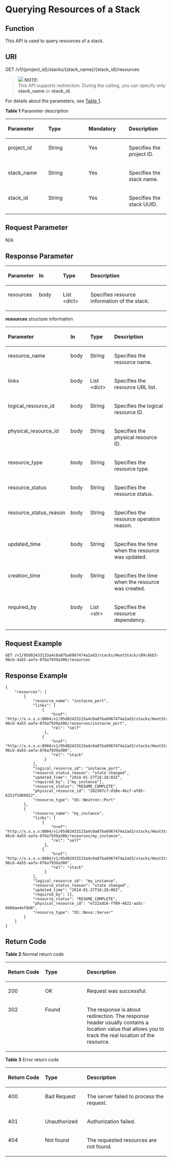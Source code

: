 # Querying Resources of a Stack<a name="EN-US_TOPIC_0084581294"></a>

## Function<a name="en-us_topic_0057973129_section12517393"></a>

This API is used to query resources of a stack.

## URI<a name="en-us_topic_0057973129_section45547679"></a>

GET /v1/\{project\_id\}/stacks/\{stack\_name\}/\{stack\_id\}/resources

>![](/images/icon-note.gif) **NOTE:**   
>This API supports redirection. During the calling, you can specify only  **stack\_name**  or  **stack\_id**.  

For details about the parameters, see  [Table 1](#table1759528275).

**Table  1**  Parameter description

<a name="table1759528275"></a>
<table><thead align="left"><tr id="row26011272716"><th class="cellrowborder" valign="top" width="25%" id="mcps1.2.5.1.1"><p id="p17762534144716"><a name="p17762534144716"></a><a name="p17762534144716"></a><strong id="b1243712261272"><a name="b1243712261272"></a><a name="b1243712261272"></a>Parameter</strong></p>
</th>
<th class="cellrowborder" valign="top" width="25%" id="mcps1.2.5.1.2"><p id="p376433420478"><a name="p376433420478"></a><a name="p376433420478"></a><strong id="b1313132810718"><a name="b1313132810718"></a><a name="b1313132810718"></a>Type</strong></p>
</th>
<th class="cellrowborder" valign="top" width="25%" id="mcps1.2.5.1.3"><p id="p15766123474714"><a name="p15766123474714"></a><a name="p15766123474714"></a><strong id="b4101102914715"><a name="b4101102914715"></a><a name="b4101102914715"></a>Mandatory</strong></p>
</th>
<th class="cellrowborder" valign="top" width="25%" id="mcps1.2.5.1.4"><p id="p147683349474"><a name="p147683349474"></a><a name="p147683349474"></a><strong id="b1599216321479"><a name="b1599216321479"></a><a name="b1599216321479"></a>Description</strong></p>
</th>
</tr>
</thead>
<tbody><tr id="row10601725277"><td class="cellrowborder" valign="top" width="25%" headers="mcps1.2.5.1.1 "><p id="p136901966819"><a name="p136901966819"></a><a name="p136901966819"></a>project_id</p>
</td>
<td class="cellrowborder" valign="top" width="25%" headers="mcps1.2.5.1.2 "><p id="p1693146782"><a name="p1693146782"></a><a name="p1693146782"></a>String</p>
</td>
<td class="cellrowborder" valign="top" width="25%" headers="mcps1.2.5.1.3 "><p id="p13695562812"><a name="p13695562812"></a><a name="p13695562812"></a>Yes</p>
</td>
<td class="cellrowborder" valign="top" width="25%" headers="mcps1.2.5.1.4 "><p id="p26975615811"><a name="p26975615811"></a><a name="p26975615811"></a>Specifies the project ID.</p>
</td>
</tr>
<tr id="row161097438473"><td class="cellrowborder" valign="top" width="25%" headers="mcps1.2.5.1.1 "><p id="p7700061689"><a name="p7700061689"></a><a name="p7700061689"></a>stack_name</p>
</td>
<td class="cellrowborder" valign="top" width="25%" headers="mcps1.2.5.1.2 "><p id="p670219612818"><a name="p670219612818"></a><a name="p670219612818"></a>String</p>
</td>
<td class="cellrowborder" valign="top" width="25%" headers="mcps1.2.5.1.3 "><p id="p1570446784"><a name="p1570446784"></a><a name="p1570446784"></a>Yes</p>
</td>
<td class="cellrowborder" valign="top" width="25%" headers="mcps1.2.5.1.4 "><p id="p670616613812"><a name="p670616613812"></a><a name="p670616613812"></a>Specifies the stack name.</p>
</td>
</tr>
<tr id="row131851844124918"><td class="cellrowborder" valign="top" width="25%" headers="mcps1.2.5.1.1 "><p id="p570917616819"><a name="p570917616819"></a><a name="p570917616819"></a>stack_id</p>
</td>
<td class="cellrowborder" valign="top" width="25%" headers="mcps1.2.5.1.2 "><p id="p157103613818"><a name="p157103613818"></a><a name="p157103613818"></a>String</p>
</td>
<td class="cellrowborder" valign="top" width="25%" headers="mcps1.2.5.1.3 "><p id="p177131365812"><a name="p177131365812"></a><a name="p177131365812"></a>Yes</p>
</td>
<td class="cellrowborder" valign="top" width="25%" headers="mcps1.2.5.1.4 "><p id="p1371519616817"><a name="p1371519616817"></a><a name="p1371519616817"></a>Specifies the stack UUID.</p>
</td>
</tr>
</tbody>
</table>

## Request Parameter<a name="en-us_topic_0057973129_section7275928"></a>

N/A

## Response Parameter<a name="en-us_topic_0057973129_section65483359"></a>

<a name="en-us_topic_0057973129_table65554707"></a>
<table><thead align="left"><tr id="en-us_topic_0057973129_row29979494"><th class="cellrowborder" valign="top" width="15.291529152915292%" id="mcps1.1.5.1.1"><p id="p13701251185014"><a name="p13701251185014"></a><a name="p13701251185014"></a><strong id="b18531915810"><a name="b18531915810"></a><a name="b18531915810"></a>Parameter</strong></p>
</th>
<th class="cellrowborder" valign="top" width="15.291529152915292%" id="mcps1.1.5.1.2"><p id="p13704145119507"><a name="p13704145119507"></a><a name="p13704145119507"></a><strong id="b198185381"><a name="b198185381"></a><a name="b198185381"></a>In</strong></p>
</th>
<th class="cellrowborder" valign="top" width="17.65176517651765%" id="mcps1.1.5.1.3"><p id="p3705151185017"><a name="p3705151185017"></a><a name="p3705151185017"></a><strong id="b5118166185"><a name="b5118166185"></a><a name="b5118166185"></a>Type</strong></p>
</th>
<th class="cellrowborder" valign="top" width="51.76517651765175%" id="mcps1.1.5.1.4"><p id="p1371214511507"><a name="p1371214511507"></a><a name="p1371214511507"></a><strong id="b154401491086"><a name="b154401491086"></a><a name="b154401491086"></a>Description</strong></p>
</th>
</tr>
</thead>
<tbody><tr id="en-us_topic_0057973129_row51026446"><td class="cellrowborder" valign="top" width="15.291529152915292%" headers="mcps1.1.5.1.1 "><p id="en-us_topic_0057973129_p39501455"><a name="en-us_topic_0057973129_p39501455"></a><a name="en-us_topic_0057973129_p39501455"></a>resources</p>
</td>
<td class="cellrowborder" valign="top" width="15.291529152915292%" headers="mcps1.1.5.1.2 "><p id="p926164151013"><a name="p926164151013"></a><a name="p926164151013"></a>body</p>
</td>
<td class="cellrowborder" valign="top" width="17.65176517651765%" headers="mcps1.1.5.1.3 "><p id="en-us_topic_0057973129_p45501252"><a name="en-us_topic_0057973129_p45501252"></a><a name="en-us_topic_0057973129_p45501252"></a>List &lt;dict&gt;</p>
</td>
<td class="cellrowborder" valign="top" width="51.76517651765175%" headers="mcps1.1.5.1.4 "><p id="en-us_topic_0057973129_p33488748"><a name="en-us_topic_0057973129_p33488748"></a><a name="en-us_topic_0057973129_p33488748"></a>Specifies resource information of the stack.</p>
</td>
</tr>
</tbody>
</table>

**resources**  structure information

<a name="en-us_topic_0057973129_table50475349111050"></a>
<table><thead align="left"><tr id="en-us_topic_0057973129_row41175655111050"><th class="cellrowborder" valign="top" width="15.659999999999998%" id="mcps1.1.5.1.1"><p id="p1085195995314"><a name="p1085195995314"></a><a name="p1085195995314"></a><strong id="b282612201483"><a name="b282612201483"></a><a name="b282612201483"></a>Parameter</strong></p>
</th>
<th class="cellrowborder" valign="top" width="14.46%" id="mcps1.1.5.1.2"><p id="p19854125911535"><a name="p19854125911535"></a><a name="p19854125911535"></a><strong id="b1774215275810"><a name="b1774215275810"></a><a name="b1774215275810"></a>In</strong></p>
</th>
<th class="cellrowborder" valign="top" width="18.07%" id="mcps1.1.5.1.3"><p id="p11855165911536"><a name="p11855165911536"></a><a name="p11855165911536"></a><strong id="b792112301385"><a name="b792112301385"></a><a name="b792112301385"></a>Type</strong></p>
</th>
<th class="cellrowborder" valign="top" width="51.81%" id="mcps1.1.5.1.4"><p id="p13859125935317"><a name="p13859125935317"></a><a name="p13859125935317"></a><strong id="b7941143320816"><a name="b7941143320816"></a><a name="b7941143320816"></a>Description</strong></p>
</th>
</tr>
</thead>
<tbody><tr id="en-us_topic_0057973129_row42901509111050"><td class="cellrowborder" valign="top" width="15.659999999999998%" headers="mcps1.1.5.1.1 "><p id="en-us_topic_0057973129_p759129411110"><a name="en-us_topic_0057973129_p759129411110"></a><a name="en-us_topic_0057973129_p759129411110"></a>resource_name</p>
</td>
<td class="cellrowborder" valign="top" width="14.46%" headers="mcps1.1.5.1.2 "><p id="p582591420911"><a name="p582591420911"></a><a name="p582591420911"></a>body</p>
</td>
<td class="cellrowborder" valign="top" width="18.07%" headers="mcps1.1.5.1.3 "><p id="en-us_topic_0057973129_p1091505411110"><a name="en-us_topic_0057973129_p1091505411110"></a><a name="en-us_topic_0057973129_p1091505411110"></a>String</p>
</td>
<td class="cellrowborder" valign="top" width="51.81%" headers="mcps1.1.5.1.4 "><p id="en-us_topic_0057973129_p1170419111110"><a name="en-us_topic_0057973129_p1170419111110"></a><a name="en-us_topic_0057973129_p1170419111110"></a>Specifies the resource name.</p>
</td>
</tr>
<tr id="en-us_topic_0057973129_row32859638111050"><td class="cellrowborder" valign="top" width="15.659999999999998%" headers="mcps1.1.5.1.1 "><p id="en-us_topic_0057973129_p952988811110"><a name="en-us_topic_0057973129_p952988811110"></a><a name="en-us_topic_0057973129_p952988811110"></a>links</p>
</td>
<td class="cellrowborder" valign="top" width="14.46%" headers="mcps1.1.5.1.2 "><p id="p1082571414911"><a name="p1082571414911"></a><a name="p1082571414911"></a>body</p>
</td>
<td class="cellrowborder" valign="top" width="18.07%" headers="mcps1.1.5.1.3 "><p id="en-us_topic_0057973129_p3372344911110"><a name="en-us_topic_0057973129_p3372344911110"></a><a name="en-us_topic_0057973129_p3372344911110"></a>List &lt;dict&gt;</p>
</td>
<td class="cellrowborder" valign="top" width="51.81%" headers="mcps1.1.5.1.4 "><p id="en-us_topic_0057973129_p4724484711110"><a name="en-us_topic_0057973129_p4724484711110"></a><a name="en-us_topic_0057973129_p4724484711110"></a>Specifies the resource URL list.</p>
</td>
</tr>
<tr id="en-us_topic_0057973129_row22674562111050"><td class="cellrowborder" valign="top" width="15.659999999999998%" headers="mcps1.1.5.1.1 "><p id="en-us_topic_0057973129_p1464632311110"><a name="en-us_topic_0057973129_p1464632311110"></a><a name="en-us_topic_0057973129_p1464632311110"></a>logical_resource_id</p>
</td>
<td class="cellrowborder" valign="top" width="14.46%" headers="mcps1.1.5.1.2 "><p id="p882518141893"><a name="p882518141893"></a><a name="p882518141893"></a>body</p>
</td>
<td class="cellrowborder" valign="top" width="18.07%" headers="mcps1.1.5.1.3 "><p id="en-us_topic_0057973129_p4550151911110"><a name="en-us_topic_0057973129_p4550151911110"></a><a name="en-us_topic_0057973129_p4550151911110"></a>String</p>
</td>
<td class="cellrowborder" valign="top" width="51.81%" headers="mcps1.1.5.1.4 "><p id="en-us_topic_0057973129_p6174441911110"><a name="en-us_topic_0057973129_p6174441911110"></a><a name="en-us_topic_0057973129_p6174441911110"></a>Specifies the logical resource ID.</p>
</td>
</tr>
<tr id="en-us_topic_0057973129_row48186560111050"><td class="cellrowborder" valign="top" width="15.659999999999998%" headers="mcps1.1.5.1.1 "><p id="en-us_topic_0057973129_p4874319811110"><a name="en-us_topic_0057973129_p4874319811110"></a><a name="en-us_topic_0057973129_p4874319811110"></a>physical_resource_id</p>
</td>
<td class="cellrowborder" valign="top" width="14.46%" headers="mcps1.1.5.1.2 "><p id="p2825141412919"><a name="p2825141412919"></a><a name="p2825141412919"></a>body</p>
</td>
<td class="cellrowborder" valign="top" width="18.07%" headers="mcps1.1.5.1.3 "><p id="en-us_topic_0057973129_p5588499911110"><a name="en-us_topic_0057973129_p5588499911110"></a><a name="en-us_topic_0057973129_p5588499911110"></a>String</p>
</td>
<td class="cellrowborder" valign="top" width="51.81%" headers="mcps1.1.5.1.4 "><p id="en-us_topic_0057973129_p3039107611110"><a name="en-us_topic_0057973129_p3039107611110"></a><a name="en-us_topic_0057973129_p3039107611110"></a>Specifies the physical resource ID.</p>
</td>
</tr>
<tr id="en-us_topic_0057973129_row36384656111050"><td class="cellrowborder" valign="top" width="15.659999999999998%" headers="mcps1.1.5.1.1 "><p id="en-us_topic_0057973129_p916980911110"><a name="en-us_topic_0057973129_p916980911110"></a><a name="en-us_topic_0057973129_p916980911110"></a>resource_type</p>
</td>
<td class="cellrowborder" valign="top" width="14.46%" headers="mcps1.1.5.1.2 "><p id="p58250144910"><a name="p58250144910"></a><a name="p58250144910"></a>body</p>
</td>
<td class="cellrowborder" valign="top" width="18.07%" headers="mcps1.1.5.1.3 "><p id="en-us_topic_0057973129_p455705611110"><a name="en-us_topic_0057973129_p455705611110"></a><a name="en-us_topic_0057973129_p455705611110"></a>String</p>
</td>
<td class="cellrowborder" valign="top" width="51.81%" headers="mcps1.1.5.1.4 "><p id="en-us_topic_0057973129_p3357728011110"><a name="en-us_topic_0057973129_p3357728011110"></a><a name="en-us_topic_0057973129_p3357728011110"></a>Specifies the resource type.</p>
</td>
</tr>
<tr id="en-us_topic_0057973129_row42941271111050"><td class="cellrowborder" valign="top" width="15.659999999999998%" headers="mcps1.1.5.1.1 "><p id="en-us_topic_0057973129_p5021113811110"><a name="en-us_topic_0057973129_p5021113811110"></a><a name="en-us_topic_0057973129_p5021113811110"></a>resource_status</p>
</td>
<td class="cellrowborder" valign="top" width="14.46%" headers="mcps1.1.5.1.2 "><p id="p168252141695"><a name="p168252141695"></a><a name="p168252141695"></a>body</p>
</td>
<td class="cellrowborder" valign="top" width="18.07%" headers="mcps1.1.5.1.3 "><p id="en-us_topic_0057973129_p4057033811110"><a name="en-us_topic_0057973129_p4057033811110"></a><a name="en-us_topic_0057973129_p4057033811110"></a>String</p>
</td>
<td class="cellrowborder" valign="top" width="51.81%" headers="mcps1.1.5.1.4 "><p id="en-us_topic_0057973129_p6497191811110"><a name="en-us_topic_0057973129_p6497191811110"></a><a name="en-us_topic_0057973129_p6497191811110"></a>Specifies the resource status.</p>
</td>
</tr>
<tr id="en-us_topic_0057973129_row24585157111050"><td class="cellrowborder" valign="top" width="15.659999999999998%" headers="mcps1.1.5.1.1 "><p id="en-us_topic_0057973129_p5277969511110"><a name="en-us_topic_0057973129_p5277969511110"></a><a name="en-us_topic_0057973129_p5277969511110"></a>resource_status_reason</p>
</td>
<td class="cellrowborder" valign="top" width="14.46%" headers="mcps1.1.5.1.2 "><p id="p1082521411918"><a name="p1082521411918"></a><a name="p1082521411918"></a>body</p>
</td>
<td class="cellrowborder" valign="top" width="18.07%" headers="mcps1.1.5.1.3 "><p id="en-us_topic_0057973129_p4729692211110"><a name="en-us_topic_0057973129_p4729692211110"></a><a name="en-us_topic_0057973129_p4729692211110"></a>String</p>
</td>
<td class="cellrowborder" valign="top" width="51.81%" headers="mcps1.1.5.1.4 "><p id="en-us_topic_0057973129_p584548611110"><a name="en-us_topic_0057973129_p584548611110"></a><a name="en-us_topic_0057973129_p584548611110"></a>Specifies the resource operation reason.</p>
</td>
</tr>
<tr id="en-us_topic_0057973129_row17511314111050"><td class="cellrowborder" valign="top" width="15.659999999999998%" headers="mcps1.1.5.1.1 "><p id="en-us_topic_0057973129_p3350089711110"><a name="en-us_topic_0057973129_p3350089711110"></a><a name="en-us_topic_0057973129_p3350089711110"></a>updated_time</p>
</td>
<td class="cellrowborder" valign="top" width="14.46%" headers="mcps1.1.5.1.2 "><p id="p1982531417919"><a name="p1982531417919"></a><a name="p1982531417919"></a>body</p>
</td>
<td class="cellrowborder" valign="top" width="18.07%" headers="mcps1.1.5.1.3 "><p id="en-us_topic_0057973129_p2921814511110"><a name="en-us_topic_0057973129_p2921814511110"></a><a name="en-us_topic_0057973129_p2921814511110"></a>String</p>
</td>
<td class="cellrowborder" valign="top" width="51.81%" headers="mcps1.1.5.1.4 "><p id="en-us_topic_0057973129_p1785952511110"><a name="en-us_topic_0057973129_p1785952511110"></a><a name="en-us_topic_0057973129_p1785952511110"></a>Specifies the time when the resource was updated.</p>
</td>
</tr>
<tr id="en-us_topic_0057973129_row57290023115723"><td class="cellrowborder" valign="top" width="15.659999999999998%" headers="mcps1.1.5.1.1 "><p id="en-us_topic_0057973129_p41410601115723"><a name="en-us_topic_0057973129_p41410601115723"></a><a name="en-us_topic_0057973129_p41410601115723"></a>creation_time</p>
</td>
<td class="cellrowborder" valign="top" width="14.46%" headers="mcps1.1.5.1.2 "><p id="p128254141098"><a name="p128254141098"></a><a name="p128254141098"></a>body</p>
</td>
<td class="cellrowborder" valign="top" width="18.07%" headers="mcps1.1.5.1.3 "><p id="en-us_topic_0057973129_p57743576115723"><a name="en-us_topic_0057973129_p57743576115723"></a><a name="en-us_topic_0057973129_p57743576115723"></a>String</p>
</td>
<td class="cellrowborder" valign="top" width="51.81%" headers="mcps1.1.5.1.4 "><p id="en-us_topic_0057973129_p12535162115723"><a name="en-us_topic_0057973129_p12535162115723"></a><a name="en-us_topic_0057973129_p12535162115723"></a>Specifies the time when the resource was created.</p>
</td>
</tr>
<tr id="en-us_topic_0057973129_row51390524111050"><td class="cellrowborder" valign="top" width="15.659999999999998%" headers="mcps1.1.5.1.1 "><p id="en-us_topic_0057973129_p47440611110"><a name="en-us_topic_0057973129_p47440611110"></a><a name="en-us_topic_0057973129_p47440611110"></a>required_by</p>
</td>
<td class="cellrowborder" valign="top" width="14.46%" headers="mcps1.1.5.1.2 "><p id="p4826171411910"><a name="p4826171411910"></a><a name="p4826171411910"></a>body</p>
</td>
<td class="cellrowborder" valign="top" width="18.07%" headers="mcps1.1.5.1.3 "><p id="en-us_topic_0057973129_p3842693211110"><a name="en-us_topic_0057973129_p3842693211110"></a><a name="en-us_topic_0057973129_p3842693211110"></a>List &lt;str&gt;</p>
</td>
<td class="cellrowborder" valign="top" width="51.81%" headers="mcps1.1.5.1.4 "><p id="en-us_topic_0057973129_p2557382711110"><a name="en-us_topic_0057973129_p2557382711110"></a><a name="en-us_topic_0057973129_p2557382711110"></a>Specifies the resource dependency.</p>
</td>
</tr>
</tbody>
</table>

## Request Example<a name="en-us_topic_0057973129_section52479324"></a>

```
GET /v1/95d02433133a4c0a87ba6967474a2ad3/stacks/HeatStack/c89c4bb3-96cb-4a55-aafa-076a7939a306/resources
```

## Response Example<a name="en-us_topic_0057973129_section2551872"></a>

```
{
    "resources": [
        {
            "resource_name": "instacne_port",
            "links": [
                {
                    "href":  "http://x.x.x.x:8004/v1/95d02433133a4c0a87ba6967474a2ad3/stacks/HeatStack/c89c4bb3-96cb-4a55-aafa-076a7939a306/resources/instacne_port",
                    "rel": "self"
                 },
                {
                    "href":  "http://x.x.x.x:8004/v1/95d02433133a4c0a87ba6967474a2ad3/stacks/HeatStack/c89c4bb3-96cb-4a55-aafa-076a7939a306",
                    "rel": "stack"
                 }
            ],
            "logical_resource_id": "instacne_port",
            "resource_status_reason": "state changed",
            "updated_time": "2014-01-27T16:28:03Z",
            "required_by": ["my_instance"],
            "resource_status": "RESUME_COMPLETE",
            "physical_resource_id": "202307c7-d10e-4bcf-af85-6253f5d6b022",
            "resource_type": "OS::Neutron::Port"
        },
        {
            "resource_name": "my_instance",
            "links": [
                {
                    "href":  "http://x.x.x.x:8004/v1/95d02433133a4c0a87ba6967474a2ad3/stacks/HeatStack/c89c4bb3-96cb-4a55-aafa-076a7939a306/resources/my_instance",
                    "rel": "self"
                 },
                {
                    "href":  "http://x.x.x.x:8004/v1/95d02433133a4c0a87ba6967474a2ad3/stacks/HeatStack/c89c4bb3-96cb-4a55-aafa-076a7939a306",
                    "rel": "stack"
                 }
            ],
            "logical_resource_id": "my_instance",
            "resource_status_reason": "state changed",
            "updated_time": "2014-01-27T16:28:06Z",
            "required_by": [],
            "resource_status": "RESUME_COMPLETE",
            "physical_resource_id": "e722ad16-ff09-4622-aa5c-0466ae4ef8d8",
            "resource_type": "OS::Nova::Server"
        }
    ]
}
```

## Return Code<a name="en-us_topic_0057973129_section22966852"></a>

**Table  2**  Normal return code

<a name="en-us_topic_0057973117_table40445519194057"></a>
<table><thead align="left"><tr id="en-us_topic_0084581290_en-us_topic_0057973117_row42419326194057"><th class="cellrowborder" valign="top" width="23%" id="mcps1.2.4.1.1"><p id="en-us_topic_0084581290_en-us_topic_0057973117_p13413377194057"><a name="en-us_topic_0084581290_en-us_topic_0057973117_p13413377194057"></a><a name="en-us_topic_0084581290_en-us_topic_0057973117_p13413377194057"></a><strong id="en-us_topic_0084581290_b731785218616"><a name="en-us_topic_0084581290_b731785218616"></a><a name="en-us_topic_0084581290_b731785218616"></a>Return Code</strong></p>
</th>
<th class="cellrowborder" valign="top" width="26%" id="mcps1.2.4.1.2"><p id="en-us_topic_0084581290_en-us_topic_0057973117_p12741761194057"><a name="en-us_topic_0084581290_en-us_topic_0057973117_p12741761194057"></a><a name="en-us_topic_0084581290_en-us_topic_0057973117_p12741761194057"></a><strong id="en-us_topic_0084581290_en-us_topic_0057973140_b84235270615814_1"><a name="en-us_topic_0084581290_en-us_topic_0057973140_b84235270615814_1"></a><a name="en-us_topic_0084581290_en-us_topic_0057973140_b84235270615814_1"></a>Type</strong></p>
</th>
<th class="cellrowborder" valign="top" width="51%" id="mcps1.2.4.1.3"><p id="en-us_topic_0084581290_en-us_topic_0057973117_p25449701194057"><a name="en-us_topic_0084581290_en-us_topic_0057973117_p25449701194057"></a><a name="en-us_topic_0084581290_en-us_topic_0057973117_p25449701194057"></a><strong id="en-us_topic_0084581290_en-us_topic_0057973140_b842352706193020"><a name="en-us_topic_0084581290_en-us_topic_0057973140_b842352706193020"></a><a name="en-us_topic_0084581290_en-us_topic_0057973140_b842352706193020"></a>Description</strong></p>
</th>
</tr>
</thead>
<tbody><tr id="en-us_topic_0084581290_en-us_topic_0057973117_row48159894194057"><td class="cellrowborder" valign="top" width="23%" headers="mcps1.2.4.1.1 "><p id="en-us_topic_0084581290_en-us_topic_0057973124_p9904457194351"><a name="en-us_topic_0084581290_en-us_topic_0057973124_p9904457194351"></a><a name="en-us_topic_0084581290_en-us_topic_0057973124_p9904457194351"></a>200</p>
</td>
<td class="cellrowborder" valign="top" width="26%" headers="mcps1.2.4.1.2 "><p id="en-us_topic_0084581290_en-us_topic_0057973124_p64063566194351"><a name="en-us_topic_0084581290_en-us_topic_0057973124_p64063566194351"></a><a name="en-us_topic_0084581290_en-us_topic_0057973124_p64063566194351"></a>OK</p>
</td>
<td class="cellrowborder" valign="top" width="51%" headers="mcps1.2.4.1.3 "><p id="en-us_topic_0084581290_en-us_topic_0057973124_p21766343194351"><a name="en-us_topic_0084581290_en-us_topic_0057973124_p21766343194351"></a><a name="en-us_topic_0084581290_en-us_topic_0057973124_p21766343194351"></a>Request was successful.</p>
</td>
</tr>
<tr id="en-us_topic_0084581290_row18143162895914"><td class="cellrowborder" valign="top" width="23%" headers="mcps1.2.4.1.1 "><p id="en-us_topic_0084581290_p52068209206"><a name="en-us_topic_0084581290_p52068209206"></a><a name="en-us_topic_0084581290_p52068209206"></a>302</p>
</td>
<td class="cellrowborder" valign="top" width="26%" headers="mcps1.2.4.1.2 "><p id="en-us_topic_0084581290_p52061120172014"><a name="en-us_topic_0084581290_p52061120172014"></a><a name="en-us_topic_0084581290_p52061120172014"></a>Found</p>
</td>
<td class="cellrowborder" valign="top" width="51%" headers="mcps1.2.4.1.3 "><p id="en-us_topic_0084581290_p620662018205"><a name="en-us_topic_0084581290_p620662018205"></a><a name="en-us_topic_0084581290_p620662018205"></a>The response is about redirection. The response header usually contains a location value that allows you to track the real location of the resource.</p>
</td>
</tr>
</tbody>
</table>

**Table  3**  Error return code

<a name="table19512103414"></a>
<table><thead align="left"><tr id="row16955110342"><th class="cellrowborder" valign="top" width="23%" id="mcps1.2.4.1.1"><p id="p129561510144"><a name="p129561510144"></a><a name="p129561510144"></a><strong id="b1235759101013"><a name="b1235759101013"></a><a name="b1235759101013"></a>Return Code</strong></p>
</th>
<th class="cellrowborder" valign="top" width="26%" id="mcps1.2.4.1.2"><p id="p4959810444"><a name="p4959810444"></a><a name="p4959810444"></a><strong id="en-us_topic_0057973140_b84235270615814_1"><a name="en-us_topic_0057973140_b84235270615814_1"></a><a name="en-us_topic_0057973140_b84235270615814_1"></a>Type</strong></p>
</th>
<th class="cellrowborder" valign="top" width="51%" id="mcps1.2.4.1.3"><p id="p9959161020418"><a name="p9959161020418"></a><a name="p9959161020418"></a><strong id="en-us_topic_0057973140_b842352706193020"><a name="en-us_topic_0057973140_b842352706193020"></a><a name="en-us_topic_0057973140_b842352706193020"></a>Description</strong></p>
</th>
</tr>
</thead>
<tbody><tr id="row179609103411"><td class="cellrowborder" valign="top" width="23%" headers="mcps1.2.4.1.1 "><p id="p896118101840"><a name="p896118101840"></a><a name="p896118101840"></a>400</p>
</td>
<td class="cellrowborder" valign="top" width="26%" headers="mcps1.2.4.1.2 "><p id="p1296211015416"><a name="p1296211015416"></a><a name="p1296211015416"></a>Bad Request</p>
</td>
<td class="cellrowborder" valign="top" width="51%" headers="mcps1.2.4.1.3 "><p id="p9963110146"><a name="p9963110146"></a><a name="p9963110146"></a>The server failed to process the request.</p>
</td>
</tr>
<tr id="row181330274199"><td class="cellrowborder" valign="top" width="23%" headers="mcps1.2.4.1.1 "><p id="p18134027201912"><a name="p18134027201912"></a><a name="p18134027201912"></a>401</p>
</td>
<td class="cellrowborder" valign="top" width="26%" headers="mcps1.2.4.1.2 "><p id="p1713419274191"><a name="p1713419274191"></a><a name="p1713419274191"></a>Unauthorized</p>
</td>
<td class="cellrowborder" valign="top" width="51%" headers="mcps1.2.4.1.3 "><p id="p11134162718196"><a name="p11134162718196"></a><a name="p11134162718196"></a>Authorization failed.</p>
</td>
</tr>
<tr id="row16531631121913"><td class="cellrowborder" valign="top" width="23%" headers="mcps1.2.4.1.1 "><p id="en-us_topic_0057973122_p5338333194217"><a name="en-us_topic_0057973122_p5338333194217"></a><a name="en-us_topic_0057973122_p5338333194217"></a>404</p>
</td>
<td class="cellrowborder" valign="top" width="26%" headers="mcps1.2.4.1.2 "><p id="p125520290312"><a name="p125520290312"></a><a name="p125520290312"></a>Not found</p>
</td>
<td class="cellrowborder" valign="top" width="51%" headers="mcps1.2.4.1.3 "><p id="en-us_topic_0057973122_p29751790194217"><a name="en-us_topic_0057973122_p29751790194217"></a><a name="en-us_topic_0057973122_p29751790194217"></a>The requested resources are not found.</p>
</td>
</tr>
</tbody>
</table>

